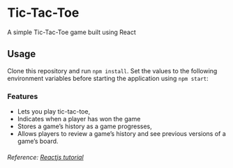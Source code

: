 # Tic-Tac-Toe
A simple Tic-Tac-Toe game built using React

## Usage

Clone this repository and run `npm install`. Set the values to the following environment variables before starting the application using `npm start`:

### Features
* Lets you play tic-tac-toe,
* Indicates when a player has won the game
* Stores a game’s history as a game progresses,
* Allows players to review a game’s history and see previous versions of a game’s board.

###### Reference: [Reactjs tutorial](https://reactjs.org/tutorial/tutorial.html)
